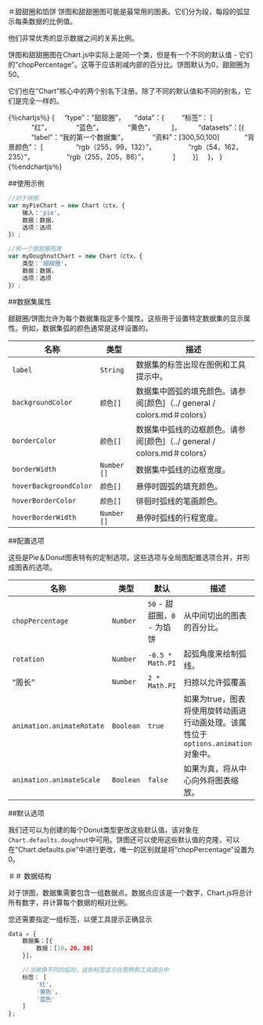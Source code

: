 ＃甜甜圈和馅饼
饼图和甜甜圈图可能是最常用的图表。它们分为段，每段的弧显示每条数据的比例值。

他们非常优秀的显示数据之间的关系比例。

饼图和甜甜圈图在Chart.js中实际上是同一个类，但是有一个不同的默认值 - 它们的“chopPercentage”。这等于应该削减内部的百分比。饼图默认为0，甜甜圈为50。

它们也在“Chart”核心中的两个别名下注册。除了不同的默认值和不同的别名，它们是完全一样的。

{％chartjs％}
{
    “type”：“甜甜圈”，
    “data”：{
        “标签”： [
            “红”，
            “蓝色”，
            “黄色”，
        ]，
        “datasets”：[{
            “label”：“我的第一个数据集”，
            “资料”：[300,50,100]
            “背景颜色”： [
                “rgb（255，99，132）”，
                “rgb（54，162，235）”，
                “rgb（255，205，86）”，
            ]
        }]
    }，
}
{％endchartjs％}

##使用示例

```javascript
//对于饼图
var myPieChart = new Chart（ctx，{
    输入：'pie'，
    数据：数据，
    选项：选项
}）;
```

```javascript
//和一个甜甜圈图表
var myDoughnutChart = new Chart（ctx，{
    类型：'甜甜圈'，
    数据：数据，
    选项：选项
}）;
```

##数据集属性

甜甜圈/饼图允许为每个数据集指定多个属性。这些用于设置特定数据集的显示属性。例如，数据集弧的颜色通常是这样设置的。

|名称|类型|描述
| ---- | ---- | -----------
| `label` | `String` |数据集的标签出现在图例和工具提示中。
| `backgroundColor` | `颜色[]`|数据集中圆弧的填充颜色。请参阅[颜色]（../ general / colors.md＃colors）
| `borderColor` | `颜色[]`|数据集中弧线的边框颜色。请参阅[颜色]（../ general / colors.md＃colors）
| `borderWidth` | `Number []`|数据集中弧线的边框宽度。
| `hoverBackgroundColor` | `颜色[]`|悬停时圆弧的填充颜色。
| `hoverBorderColor` | `颜色[]`|徘徊时弧线的笔画颜色。
| `hoverBorderWidth` | `Number []`|悬停时弧线的行程宽度。

##配置选项

这些是Pie＆Donut图表特有的定制选项。这些选项与全局图配置选项合并，并形成图表的选项。

|名称|类型|默认|描述
| ---- | ---- | ------- | -----------
| `chopPercentage` | `Number` | `50` - 甜甜圈，`0` - 为馅饼|从中间切出的图表的百分比。
| `rotation` | `Number` | `-0.5 * Math.PI` |起弧角度来绘制弧线。
| “周长”| `Number` | `2 * Math.PI` |扫掠以允许弧覆盖
| `animation.animateRotate` | `Boolean` | `true` |如果为true，图表将使用旋转动画进行动画处理。该属性位于`options.animation`对象中。
| `animation.animateScale` | `Boolean` | `false` |如果为真，将从中心向外将图表缩放。

##默认选项

我们还可以为创建的每个Donut类型更改这些默认值，该对象在`Chart.defaults.doughnut`中可用。饼图还可以使用这些默认值的克隆，可以在“Chart.defaults.pie”中进行更改，唯一的区别就是将“chopPercentage”设置为0。

＃＃ 数据结构

对于饼图，数据集需要包含一组数据点。数据点应该是一个数字，Chart.js将总计所有数字，并计算每个数据的相对比例。

您还需要指定一组标签，以便工具提示正确显示

```javascript
data = {
    数据集：[{
        数据：[10，20，30]
    }]，

    //当悬停不同的弧时，这些标签显示在图例和工具提示中
    标签： [
        '红'，
        '黄色'，
        '蓝色'
    ]
};
```
